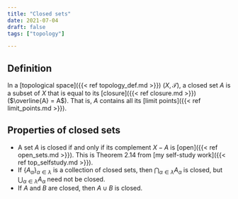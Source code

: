 ```yaml
---
title: "Closed sets"
date: 2021-07-04
draft: false
tags: ["topology"]

---
```


## Definition 
In a [topological space]({{< ref topology_def.md >}}) $(X, \mathcal{T})$, a closed set $A$ is a subset of $X$ that is equal to its [closure]({{< ref closure.md >}}) ($\overline{A} = A$). That is, $A$ contains all its [limit points]({{< ref limit_points.md >}}).

## Properties of closed sets
- A set $A$ is closed if and only if its complement $X - A$ is [open]({{< ref open_sets.md >}}). This is Theorem 2.14 from [my self-study work]({{< ref top_selfstudy.md >}}).
- If $\lbrace A_\alpha \rbrace_{\alpha \in \lambda}$ is a collection of closed sets, then $\bigcap_{\alpha \in \lambda} A_\alpha$ is closed, but $\bigcup_{\alpha \in \lambda} A_\alpha$ need not be closed.
- If $A$ and $B$ are closed, then $A \cup B$ is closed. 